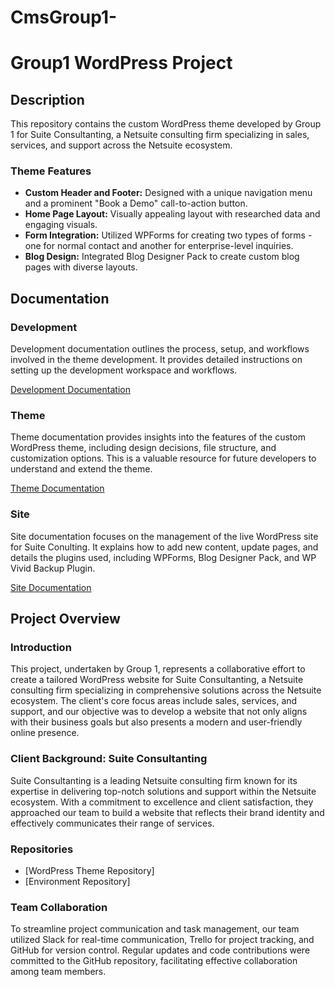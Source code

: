 # CmsGroup1-

# Group1 WordPress Project

## Description
This repository contains the custom WordPress theme developed by Group 1 for Suite Consultanting, a Netsuite consulting firm specializing in sales, services, and support across the Netsuite ecosystem.

### Theme Features
- **Custom Header and Footer:** Designed with a unique navigation menu and a prominent "Book a Demo" call-to-action button.
- **Home Page Layout:** Visually appealing layout with researched data and engaging visuals.
- **Form Integration:** Utilized WPForms for creating two types of forms - one for normal contact and another for enterprise-level inquiries.
- **Blog Design:** Integrated Blog Designer Pack to create custom blog pages with diverse layouts.

## Documentation

### Development
Development documentation outlines the process, setup, and workflows involved in the theme development. It provides detailed instructions on setting up the development workspace and workflows.

[Development Documentation](Deployment.md)

### Theme
Theme documentation provides insights into the features of the custom WordPress theme, including design decisions, file structure, and customization options. This is a valuable resource for future developers to understand and extend the theme.

[Theme Documentation](Theme.md)

### Site
Site documentation focuses on the management of the live WordPress site for Suite Conulting. It explains how to add new content, update pages, and details the plugins used, including WPForms, Blog Designer Pack, and WP Vivid Backup Plugin.

[Site Documentation](Site.md)

## Project Overview

### Introduction
This project, undertaken by Group 1, represents a collaborative effort to create a tailored WordPress website for Suite Consultanting, a Netsuite consulting firm specializing in comprehensive solutions across the Netsuite ecosystem. The client's core focus areas include sales, services, and support, and our objective was to develop a website that not only aligns with their business goals but also presents a modern and user-friendly online presence.

### Client Background: Suite Consultanting
Suite Consultanting is a leading Netsuite consulting firm known for its expertise in delivering top-notch solutions and support within the Netsuite ecosystem. With a commitment to excellence and client satisfaction, they approached our team to build a website that reflects their brand identity and effectively communicates their range of services.

### Repositories
- [WordPress Theme Repository]
- [Environment Repository]

### Team Collaboration
To streamline project communication and task management, our team utilized Slack for real-time communication, Trello for project tracking, and GitHub for version control. Regular updates and code contributions were committed to the GitHub repository, facilitating effective collaboration among team members.

